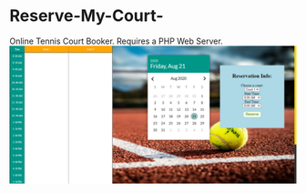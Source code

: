 # Reserve-My-Court-
Online Tennis Court Booker. Requires a PHP Web Server.
![RMC Dashboard Picture](RMC.PNG)
